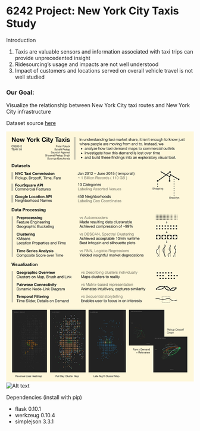 # 6242 Project: New York City Taxis Study

Introduction
1. Taxis are valuable sensors and information associated with taxi trips can provide unprecedented
insight
2. Ridesourcing’s usage and impacts are not well understood
3. Impact of customers and locations served on overall vehicle travel is not well studied

### Our Goal:
Visualize the relationship between New York City taxi routes
and New York City infrastructure

Dataset source [here](http://www.nyc.gov/html/tlc/html/about/trip_record_data.shtml)

![Alt text](/6242%20poster.jpg?raw=true "Poster presentation")
![Alt text](/6242%20demo.png?raw=true "Demo")


Dependencies (install with pip)
* flask 0.10.1
* werkzeug 0.10.4
* simplejson 3.3.1
